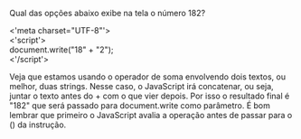 Qual das opções abaixo exibe na tela o número 182?

<'meta charset="UTF-8"'><br>
<'script'><br>
    document.write("18" + "2");<br>
<'/script'><br>

Veja que estamos usando o operador de soma envolvendo dois textos, ou melhor, duas strings. Nesse caso, o JavaScript irá concatenar, ou seja, juntar o texto antes do + com o que vier depois. Por isso o resultado final é "182" que será passado para document.write como parâmetro. É bom lembrar que primeiro o JavaScript avalia a operação antes de passar para o () da instrução.